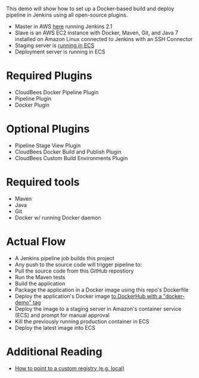 
This demo will show how to set up a Docker-based build and deploy pipeline in Jenkins using all open-source plugins.
- Master in AWS [here](http://52.72.46.249:8080) running Jenkins 2.1
- Slave is an AWS EC2 instance with Docker, Maven, Git, and Java 7 installed on Amazon Linux connected to Jenkins with an SSH Connector
- Staging server is [running in ECS](http://54.213.84.64:8091)
- Deployment server is running in ECS

# Required Plugins
- CloudBees Docker Pipeline Plugin
- Pipeline Plugin
- Docker Plugin

# Optional Plugins
- Pipeline Stage View Plugin
- CloudBees Docker Build and Publish Plugin
- CloudBees Custom Build Environments Plugin

# Required tools
- Maven
- Java
- Git
- Docker w/ running Docker daemon

# Actual Flow
- A Jenkins pipeline job builds this project
- Any push to the source code will trigger pipeline to:
- Pull the source code from this GitHub repostiory
- Run the Maven tests
- Build the application
- Package the application in a Docker image using this repo's Dockerfile
- Deploy the application's Docker image [to DockerHub with a "docker-demo" tag](https://hub.docker.com/r/lavaliere/couchbase/tags/)
- Deploy the image to a staging server in Amazon's container service (ECS) and prompt for manual approval
- Kill the previously running production container in ECS
- Deploy the latest image into ECS

# Additional Reading
- [How to point to a custom registry (e.g. local)](http://documentation.cloudbees.com/docs/cje-user-guide/docker-workflow.html)
